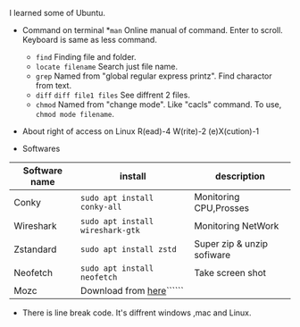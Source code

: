  I learned some of Ubuntu.
 
* Command on terminal
  *```man```
    Online manual of command. Enter to scroll. Keyboard is same as less command.
  * ```find```
    Finding file and folder.
  * ```locate filename```
    Search just file name.
  * ```grep``` 
    Named from "global regular express printz". Find charactor from text.
  * ```diff``` 
    ```diff file1 files``` See diffrent 2 files.
  * ```chmod```
    Named from "change mode". Like "cacls" command. To use, ```chmod mode filename```.

* About right of access on Linux
 R(ead)-4 
 W(rite)-2
 (e)X(cution)-1

    


 * Softwares
 
|Software name|install|description|
|-------------|-------|-----------|
|Conky|```sudo apt install conky-all```|Monitoring CPU,Prosses|
|Wireshark|```sudo apt install wireshark-gtk```|Monitoring NetWork|
|Zstandard|```sudo apt install zstd```|Super zip & unzip sofiware|
|Neofetch|```sudo apt install neofetch```|Take screen shot|
|Mozc|Download from [here](https://github.com/google/mozc)``````||

* There is line break code. It's diffrent windows ,mac and Linux.

